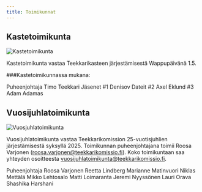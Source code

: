 ```yaml
---
title: Toimikunnat
---
```

## Kastetoimikunta

![Kastetoimikunta](/toimikunnat/cb3a3656.jpg)

Kastetoimikunta vastaa Teekkarikasteen järjestämisestä Wappupäivänä 1.5.

###Kastetoimikunnassa mukana:

Puheenjohtaja Timo Teekkari
Jäsenet
#1 Denisov Dateit
#2 Axel Eklund
#3 Adam Adamas

## Vuosijuhlatoimikunta

![Vuosjuhlatoimikunta](/toimikunnat/_hyt9397.jpg)

Vuosijuhlatoimikunta vastaa Teekkarikomission 25-vuotisjuhlien järjestämisestä syksyllä 2025. Toimikunnan puheenjohtajana toimii Roosa Varjonen (roosa.varjonen@teekkarikomissio.fi). Koko toimikuntaan saa yhteyden osoitteesta vuosijuhlatoimikunta@teekkarikomissio.fi. 

Puheenjohtaja Roosa Varjonen
Reetta Lindberg
Marianne Matinvuori
Niklas Mettälä
Mikko Lehtosalo
Matti Loimaranta
Jeremi Nyyssönen
Lauri Orava
Shashika Harshani
